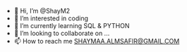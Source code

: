 - 👋 Hi, I’m @ShayM2
- 👀 I’m interested in coding
- 🌱 I’m currently learning SQL & PYTHON
- 💞️ I’m looking to collaborate on ...
- 📫 How to reach me SHAYMAA.ALMSAFIR@GMAIL.COM

<!---
ShayM2/ShayM2 is a ✨ special ✨ repository because its `README.md` (this file) appears on your GitHub profile.
You can click the Preview link to take a look at your changes.
--->
